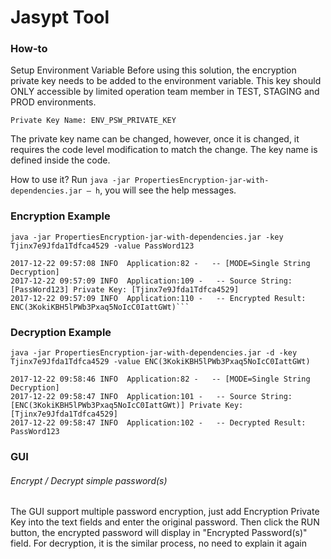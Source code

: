# Jasypt Tool

### How-to

Setup Environment Variable
Before using this solution, the encryption private key needs to be added to the environment variable. This key should ONLY accessible by limited operation team member in TEST, STAGING and PROD environments.

```Private Key Name: ENV_PSW_PRIVATE_KEY```

The private key name can be changed, however, once it is changed, it requires the code level modification to match the change. The key name is defined inside the code.

How to use it?
Run ```java -jar PropertiesEncryption-jar-with-dependencies.jar – h```, you will see the help messages. 

### Encryption Example

```
java -jar PropertiesEncryption-jar-with-dependencies.jar -key Tjinx7e9Jfda1Tdfca4529 -value PassWord123
 
2017-12-22 09:57:08 INFO  Application:82 -   -- [MODE=Single String Decryption]
2017-12-22 09:57:09 INFO  Application:109 -   -- Source String: [PassWord123] Private Key: [Tjinx7e9Jfda1Tdfca4529]
2017-12-22 09:57:09 INFO  Application:110 -   -- Encrypted Result: ENC(3KokiKBH5lPWb3Pxaq5NoIcC0IattGWt)```
```
### Decryption Example
```
java -jar PropertiesEncryption-jar-with-dependencies.jar -d -key Tjinx7e9Jfda1Tdfca4529 -value ENC(3KokiKBH5lPWb3Pxaq5NoIcC0IattGWt)
 
2017-12-22 09:58:46 INFO  Application:82 -   -- [MODE=Single String Decryption]
2017-12-22 09:58:47 INFO  Application:101 -   -- Source String: [ENC(3KokiKBH5lPWb3Pxaq5NoIcC0IattGWt)] Private Key: [Tjinx7e9Jfda1Tdfca4529]
2017-12-22 09:58:47 INFO  Application:102 -   -- Decrypted Result: PassWord123
```

### GUI 
###### Encrypt / Decrypt simple password(s)
The GUI support multiple password encryption, just add Encryption Private Key into the text fields and enter the original password. Then click the RUN button, the encrypted password will display in "Encrypted Password(s)" field.
For decryption, it is the similar process, no need to explain it again

